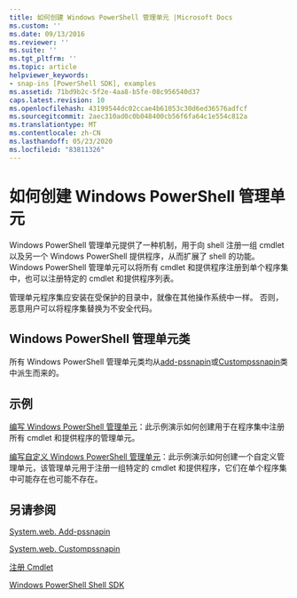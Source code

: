 ```yaml
---
title: 如何创建 Windows PowerShell 管理单元 |Microsoft Docs
ms.custom: ''
ms.date: 09/13/2016
ms.reviewer: ''
ms.suite: ''
ms.tgt_pltfrm: ''
ms.topic: article
helpviewer_keywords:
- snap-ins [PowerShell SDK], examples
ms.assetid: 71bd9b2c-5f2e-4aa8-b5fe-08c956540d37
caps.latest.revision: 10
ms.openlocfilehash: 43199544dc02ccae4b61053c30d6ed36576adfcf
ms.sourcegitcommit: 2aec310ad0c0b048400cb56f6fa64c1e554c812a
ms.translationtype: MT
ms.contentlocale: zh-CN
ms.lasthandoff: 05/23/2020
ms.locfileid: "83811326"
---
```

# <a name="how-to-create-a-windows-powershell-snap-in"></a>如何创建 Windows PowerShell 管理单元

Windows PowerShell 管理单元提供了一种机制，用于向 shell 注册一组 cmdlet 以及另一个 Windows PowerShell 提供程序，从而扩展了 shell 的功能。 Windows PowerShell 管理单元可以将所有 cmdlet 和提供程序注册到单个程序集中，也可以注册特定的 cmdlet 和提供程序列表。

管理单元程序集应安装在受保护的目录中，就像在其他操作系统中一样。 否则，恶意用户可以将程序集替换为不安全代码。

## <a name="windows-powershell-snap-in-classes"></a>Windows PowerShell 管理单元类

所有 Windows PowerShell 管理单元类均从[add-pssnapin](/dotnet/api/System.Management.Automation.PSSnapIn)或[Custompssnapin](/dotnet/api/System.Management.Automation.CustomPSSnapIn)类中派生而来的。

## <a name="examples"></a>示例

[编写 Windows PowerShell 管理单元](./writing-a-windows-powershell-snap-in.md)：此示例演示如何创建用于在程序集中注册所有 cmdlet 和提供程序的管理单元。

[编写自定义 Windows PowerShell 管理单元](./writing-a-custom-windows-powershell-snap-in.md)：此示例演示如何创建一个自定义管理单元，该管理单元用于注册一组特定的 cmdlet 和提供程序，它们在单个程序集中可能存在也可能不存在。

## <a name="see-also"></a>另请参阅

[System.web. Add-pssnapin](/dotnet/api/System.Management.Automation.PSSnapIn)

[System.web. Custompssnapin](/dotnet/api/System.Management.Automation.CustomPSSnapIn)

[注册 Cmdlet](./registering-cmdlets.md)

[Windows PowerShell Shell SDK](../windows-powershell-reference.md)
